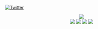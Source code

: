 <!--
README.md (Even though it's HTML) by @BLOCKSREY
読めますか？これは日本語です。
-->
<a HREF=https://twitter.com/Blocksrey><img alt="Twitter" src="https://img.shields.io/badge/twitter-%231DA1F2.svg?&style=for-the-badge&logo=twitter&logoColor=white" /></a>
<P ALIGN=CENTER>
	<IMG SRC="http://lmfao.blocksrey.com:7890/V" /></IMG><BR>
	<A HREF="http://lmfao.blocksrey.com:7890/L" TARGET=_blank><IMG SRC=https://blocksrey.com/dokka/niku.gif /></IMG></A>
	<A HREF="http://lmfao.blocksrey.com:7890/D" TARGET=_blank><IMG SRC=https://blocksrey.com/dokka/niku.gif /></IMG></A>
	<A HREF="http://lmfao.blocksrey.com:7890/U" TARGET=_blank><IMG SRC=https://blocksrey.com/dokka/niku.gif /></IMG></A>
	<A HREF="http://lmfao.blocksrey.com:7890/R" TARGET=_blank><IMG SRC=https://blocksrey.com/dokka/niku.gif /></IMG></A>
</P>
